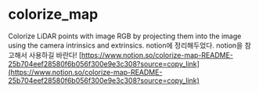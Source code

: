 # colorize_map
Colorize LiDAR points with image RGB by projecting them into the image using the camera intrinsics and extrinsics.
notion에 정리해두었다. notion을 참고해서 사용하길 바란다!
[https://www.notion.so/colorize-map-README-25b704eef28580f6b056f300e9e3c308?source=copy_link](https://www.notion.so/colorize-map-README-25b704eef28580f6b056f300e9e3c308?source=copy_link)

